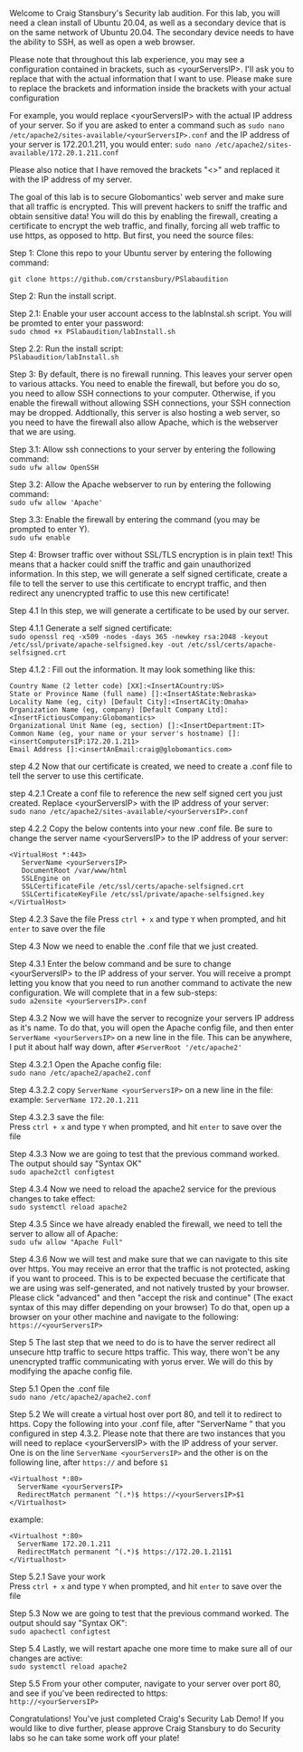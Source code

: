 Welcome to Craig Stansbury's Security lab audition. For this lab, you will need a clean install of Ubuntu 20.04, as well as a secondary device that is on the same network of Ubuntu 20.04. The secondary device needs to have the ability to SSH, as well as open a web browser.

Please note that throughout this lab experience, you may see a configuration contained in brackets, such as \<yourServersIP>. I'll ask you to replace that with the actual information that I want to use. Please make sure to replace the brackets and information inside the brackets with your actual configuration

For example, you would replace \<yourServersIP> with the actual IP address of your server. So if you are asked to enter a command such as `sudo nano /etc/apache2/sites-available/<yourServersIP>.conf` and the IP address of your server is 172.20.1.211, you would enter:
`sudo nano /etc/apache2/sites-available/172.20.1.211.conf`

Please also notice that I have removed the brackets "<>" and replaced it with the IP address of my server. 

The goal of this lab is to secure Globomantics' web server and make sure that all traffic is encrypted. This will prevent hackers to sniff the traffic and obtain sensitive data! You will do this by enabling the firewall, creating a certificate to encrypt the web traffic, and finally, forcing all web traffic to use https, as opposed to http. But first, you need the source files:

Step 1: Clone this repo to your Ubuntu server by entering the following command:

`git clone https://github.com/crstansbury/PSlabaudition`

Step 2: Run the install script.

Step 2.1: Enable your user account access to the labInstal.sh script. You will be promted to enter your password:  
`sudo chmod +x PSlabaudition/labInstall.sh`

Step 2.2: Run the install script:   
`PSlabaudition/labInstall.sh`

Step 3: By default, there is no firewall running. This leaves your server open to various attacks. You need to enable the firewall, but before you do so, you need to allow SSH connections to your computer. Otherwise, if you enable the firewall without allowing SSH connections, your SSH connection may be dropped. Addtionally, this server is also hosting a web server, so you need to have the firewall also allow Apache, which is the webserver that we are using. 

Step 3.1: Allow ssh connections to your server by entering the following command:  
`sudo ufw allow OpenSSH`

Step 3.2: Allow the Apache webserver to run by entering the following command:  
`sudo ufw allow 'Apache'`

Step 3.3: Enable the firewall by entering the command (you may be prompted to enter Y).  
`sudo ufw enable`

Step 4: Browser traffic over without SSL/TLS encryption is in plain text! This means that a hacker could sniff the traffic and gain unauthorized information. In this step, we will generate a self signed certificate, create a file to tell the server to use this certificate to encrypt traffic, and then redirect any unencrypted traffic to use this new certificate!

Step 4.1 In this step, we will generate a certificate to be used by our server.

Step 4.1.1 Generate a self signed certificate:  
`sudo openssl req -x509 -nodes -days 365 -newkey rsa:2048 -keyout /etc/ssl/private/apache-selfsigned.key -out /etc/ssl/certs/apache-selfsigned.crt`

Step 4.1.2 : Fill out the information. It may look something like this:  

	Country Name (2 letter code) [XX]:<InsertACountry:US>  
	State or Province Name (full name) []:<InsertAState:Nebraska>  
	Locality Name (eg, city) [Default City]:<InsertACity:Omaha>  
	Organization Name (eg, company) [Default Company Ltd]:<InsertFictiousCompany:Globomantics>  
	Organizational Unit Name (eg, section) []:<InsertDepartment:IT>  
	Common Name (eg, your name or your server's hostname) []:<insertComputersIP:172.20.1.211>  
	Email Address []:<insertAnEmail:craig@globomantics.com>  

step 4.2 Now that our certificate is created, we need to create a .conf file to tell the server to use this certificate.

step 4.2.1 Create a conf file to reference the new self signed cert you just created. Replace \<yourServersIP> with the IP address of your server:  
`sudo nano /etc/apache2/sites-available/<yourServersIP>.conf`

step 4.2.2 Copy the below contents into your new .conf file. Be sure to change the server name \<yourServersIP> to the IP address of your server:  

	<VirtualHost *:443>  
	   ServerName <yourServersIP>  
	   DocumentRoot /var/www/html  
	   SSLEngine on  
	   SSLCertificateFile /etc/ssl/certs/apache-selfsigned.crt  
	   SSLCertificateKeyFile /etc/ssl/private/apache-selfsigned.key  
	</VirtualHost>  

Step 4.2.3 Save the file
Press `ctrl + x` and type `Y` when prompted, and hit `enter` to save over the file

Step 4.3 Now we need to enable the .conf file that we just created. 

Step 4.3.1 Enter the below command and be sure to change \<yourServersIP> to the IP address of your server. You will receive a prompt letting you know that you need to run another command to activate the new configuration. We will complete that in a few sub-steps:  
`sudo a2ensite <yourServersIP>.conf`

Step 4.3.2 Now we will have the server to recognize your servers IP address as it's name. To do that, you will open the Apache config file, and then enter `ServerName <yourServersIP>` on a new line in the file. This can be anywhere, I put it about half way down, after `#ServerRoot '/etc/apache2' `  

Step 4.3.2.1 Open the Apache config file:  
`sudo nano /etc/apache2/apache2.conf`

Step 4.3.2.2 copy `ServerName <yourServersIP>` on a new line in the file:  
example: `ServerName 172.20.1.211`

Step 4.3.2.3 save the file:  
Press `ctrl + x` and type `Y` when prompted, and hit `enter` to save over the file  

Step 4.3.3 Now we are going to test that the previous command worked. The output should say "Syntax OK"  
`sudo apache2ctl configtest`

Step 4.3.4 Now we need to reload the apache2 service for the previous changes to take effect:  
`sudo systemctl reload apache2`

Step 4.3.5 Since we have already enabled the firewall, we need to tell the server to allow all of Apache:  
`sudo ufw allow "Apache Full"`

Step 4.3.6 Now we will test and make sure that we can navigate to this site over https. You may receive an error that the traffic is not protected, asking if you want to proceed. This is to be expected becuase the certificate that we are using was self-generated, and not natively trusted by your browser. Please click "advanced" and then "accept the risk and continue" (The exact syntax of this may differ depending on your browser)
To do that, open up a browser on your other machine and navigate to the following:
`https://<yourServersIP>`

Step 5 The last step that we need to do is to have the server redirect all unsecure http traffic to secure https traffic. This way, there won't be any unencrypted traffic communicating with yorus erver. We will do this by modifying the apache config file.

Step 5.1 Open the .conf file  
`sudo nano /etc/apache2/apache2.conf`

Step 5.2 We will create a virtual host over port 80, and tell it to redirect to https. Copy the following into your .conf file, after "ServerName <yourServersIP>" that you configured in step 4.3.2. Please note that there are two instances that you will need to replace \<yourServersIP> with the IP address of your server. One is on the line `ServerName <yourServersIP>` and the other is on the following line, after `https://` and before `$1`

	<Virtualhost *:80>
	  ServerName <yourServersIP>
	  RedirectMatch permanent ^(.*)$ https://<yourServersIP>$1
	</Virtualhost>
		
example:

	<Virtualhost *:80>
	  ServerName 172.20.1.211
	  RedirectMatch permanent ^(.*)$ https://172.20.1.211$1
	</Virtualhost>

Step 5.2.1 Save your work  
Press `ctrl + x` and type `Y` when prompted, and hit `enter` to save over the file

Step 5.3 Now we are going to test that the previous command worked. The output should say "Syntax OK":  
`sudo apachectl configtest`

Step 5.4 Lastly, we will restart apache one more time to make sure all of our changes are active:  
`sudo systemctl reload apache2`

Step 5.5 From your other computer, navigate to your server over port 80, and see if you've been redirected to https:  
`http://<yourServersIP>`

Congratulations! You've just completed Craig's Security Lab Demo! If you would like to dive further, please approve Craig Stansbury to do Security labs so he can take some work off your plate!

